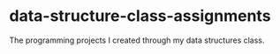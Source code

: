 # data-structure-class-assignments
The programming projects I created through my data structures class.
